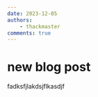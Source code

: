 ```yaml
---
date: 2023-12-05
authors:
    - thackmaster
comments: true
---
```


# new blog post
fadksfjlakdsjflkasdjf